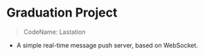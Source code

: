 # Graduation Project

> CodeName: Lastation 

* A simple real-time message push server, based on WebSocket.
